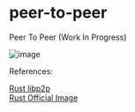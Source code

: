 # peer-to-peer
Peer To Peer (Work In Progress)

![image](https://user-images.githubusercontent.com/76512851/212056259-67520e4b-703f-44a7-bf2f-2eb06d11f81b.png)


References:

[Rust libp2p](https://github.com/libp2p/rust-libp2p)<br>
[Rust Official Image](https://hub.docker.com/_/rust)
